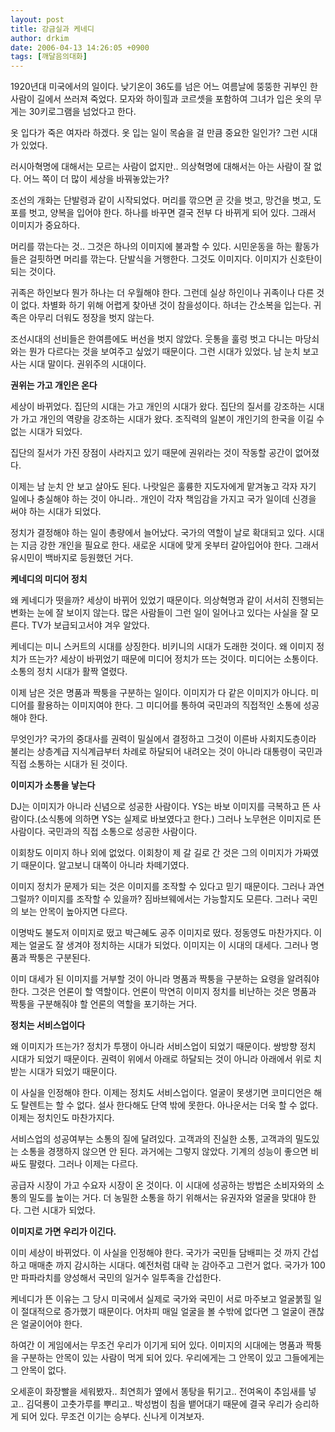 ```yaml
---
layout: post
title: 강금실과 케네디
author: drkim
date: 2006-04-13 14:26:05 +0900
tags: [깨달음의대화]
---
```

  
1920년대 미국에서의 일이다. 낮기온이 36도를 넘은 어느 여름날에 뚱뚱한 귀부인 한 사람이 길에서 쓰러져 죽었다. 모자와 하이힐과 코르셋을 포함하여 그녀가 입은 옷의 무게는 30키로그램을 넘었다고 한다.

옷 입다가 죽은 여자라 하겠다. 옷 입는 일이 목숨을 걸 만큼 중요한 일인가? 그런 시대가 있었다. 

러시아혁명에 대해서는 모르는 사람이 없지만.. 의상혁명에 대해서는 아는 사람이 잘 없다. 어느 쪽이 더 많이 세상을 바꿔놓았는가? 

조선의 개화는 단발령과 같이 시작되었다. 머리를 깎으면 곧 갓을 벗고, 망건을 벗고, 도포를 벗고, 양복을 입어야 한다. 하나를 바꾸면 결국 전부 다 바뀌게 되어 있다. 그래서 이미지가 중요하다. 

머리를 깎는다는 것.. 그것은 하나의 이미지에 불과할 수 있다. 시민운동을 하는 활동가들은 걸핏하면 머리를 깎는다. 단발식을 거행한다. 그것도 이미지다. 이미지가 신호탄이 되는 것이다. 

귀족은 하인보다 뭔가 하나는 더 우월해야 한다. 그런데 실상 하인이나 귀족이나 다른 것이 없다. 차별화 하기 위해 어렵게 찾아낸 것이 참을성이다. 하녀는 간소복을 입는다. 귀족은 아무리 더워도 정장을 벗지 않는다. 

조선시대의 선비들은 한여름에도 버선을 벗지 않았다. 웃통을 훌렁 벗고 다니는 마당쇠와는 뭔가 다르다는 것을 보여주고 싶었기 때문이다. 그런 시대가 있었다. 남 눈치 보고 사는 시대 말이다. 권위주의 시대이다. 



**권위는 가고 개인은 온다**

세상이 바뀌었다. 집단의 시대는 가고 개인의 시대가 왔다. 집단의 질서를 강조하는 시대가 가고 개인의 역량을 강조하는 시대가 왔다. 조직력의 일본이 개인기의 한국을 이길 수 없는 시대가 되었다. 

집단의 질서가 가진 장점이 사라지고 있기 때문에 권위라는 것이 작동할 공간이 없어졌다. 

이제는 남 눈치 안 보고 살아도 된다. 나랏일은 훌륭한 지도자에게 맡겨놓고 각자 자기 일에나 충실해야 하는 것이 아니라.. 개인이 각자 책임감을 가지고 국가 일이데 신경을 써야 하는 시대가 되었다. 

정치가 결정해야 하는 일이 총량에서 늘어났다. 국가의 역할이 날로 확대되고 있다. 시대는 지금 강한 개인을 필요로 한다. 새로운 시대에 맞게 옷부터 갈아입어야 한다. 그래서 유시민이 백바지로 등원했던 거다. 



**케네디의 미디어 정치**

왜 케네디가 떳을까? 세상이 바뀌어 있었기 때문이다. 의상혁명과 같이 서서히 진행되는 변화는 눈에 잘 보이지 않는다. 많은 사람들이 그런 일이 일어나고 있다는 사실을 잘 모른다. TV가 보급되고서야 겨우 알았다. 

케네디는 미니 스커트의 시대를 상징한다. 비키니의 시대가 도래한 것이다. 왜 이미지 정치가 뜨는가? 세상이 바뀌었기 때문에 미디어 정치가 뜨는 것이다. 미디어는 소통이다. 소통의 정치 시대가 활짝 열렸다. 

이제 남은 것은 명품과 짝퉁을 구분하는 일이다. 이미지가 다 같은 이미지가 아니다. 미디어를 활용하는 이미지여야 한다. 그 미디어를 통하여 국민과의 직접적인 소통에 성공해야 한다. 

무엇인가? 국가의 중대사를 권력이 밀실에서 결정하고 그것이 이른바 사회지도층이라 불리는 상층계급 지식계급부터 차례로 하달되어 내려오는 것이 아니라 대통령이 국민과 직접 소통하는 시대가 된 것이다. 



**이미지가 소통을 낳는다**

DJ는 이미지가 아니라 신념으로 성공한 사람이다. YS는 바보 이미지를 극복하고 뜬 사람이다.(소식통에 의하면 YS는 실제로 바보였다고 한다.) 그러나 노무현은 이미지로 뜬 사람이다. 국민과의 직접 소통으로 성공한 사람이다. 

이회창도 이미지 하나 외에 없었다. 이회창이 제 갈 길로 간 것은 그의 이미지가 가짜였기 때문이다. 알고보니 대쪽이 아니라 차떼기였다. 

이미지 정치가 문제가 되는 것은 이미지를 조작할 수 있다고 믿기 때문이다. 그러나 과연 그럴까? 이미지를 조작할 수 있을까? 짐바브웨에서는 가능할지도 모른다. 그러나 국민의 보는 안목이 높아지면 다르다. 

이명박도 불도저 이미지로 떴고 박근혜도 공주 이미지로 떴다. 정동영도 마찬가지다. 이제는 얼굴도 잘 생겨야 정치하는 시대가 되었다. 이미지는 이 시대의 대세다. 그러나 명품과 짝퉁은 구분된다. 

이미 대세가 된 이미지를 거부할 것이 아니라 명품과 짝퉁을 구분하는 요령을 알려줘야 한다. 그것은 언론이 할 역할이다. 언론이 막연히 이미지 정치를 비난하는 것은 명품과 짝퉁을 구분해줘야 할 언론의 역할을 포기하는 거다.



**정치는 서비스업이다**

왜 이미지가 뜨는가? 정치가 투쟁이 아니라 서비스업이 되었기 때문이다. 쌍방향 정치 시대가 되었기 때문이다. 권력이 위에서 아래로 하달되는 것이 아니라 아래에서 위로 치받는 시대가 되었기 때문이다. 

이 사실을 인정해야 한다. 이제는 정치도 서비스업이다. 얼굴이 못생기면 코미디언은 해도 탈렌트는 할 수 없다. 설사 한다해도 단역 밖에 못한다. 아나운서는 더욱 할 수 없다. 이제는 정치인도 마찬가지다. 

서비스업의 성공여부는 소통의 질에 달려있다. 고객과의 진실한 소통, 고객과의 밀도있는 소통을 경쟁하지 않으면 안 된다. 과거에는 그렇지 않았다. 기계의 성능이 좋으면 비싸도 팔렸다. 그러나 이제는 다르다. 

공급자 시장이 가고 수요자 시장이 온 것이다. 이 시대에 성공하는 방법은 소비자와의 소통의 밀도를 높이는 거다. 더 농밀한 소통을 하기 위해서는 유권자와 얼굴을 맞대야 한다. 그런 시대가 되었다. 



**이미지로 가면 우리가 이긴다.**

이미 세상이 바뀌었다. 이 사실을 인정해야 한다. 국가가 국민들 담배피는 것 까지 간섭하고 매매춘 까지 감시하는 시대다. 예전처럼 대략 눈 감아주고 그런거 없다. 국가가 100만 파파라치를 양성해서 국민의 일거수 일투족을 간섭한다. 

케네디가 뜬 이유는 그 당시 미국에서 실제로 국가와 국민이 서로 마주보고 얼굴붉힐 일이 절대적으로 증가했기 때문이다. 어차피 매일 얼굴을 볼 수밖에 없다면 그 얼굴이 괜찮은 얼굴이어야 한다.

하여간 이 게임에서는 무조건 우리가 이기게 되어 있다. 이미지의 시대에는 명품과 짝퉁을 구분하는 안목이 있는 사람이 먹게 되어 있다. 우리에게는 그 안목이 있고 그들에게는 그 안목이 없다. 

오세훈이 화장빨을 세워봤자.. 최연희가 옆에서 똥탕을 튀기고.. 전여옥이 추임새를 넣고.. 김덕룡이 고춧가루를 뿌리고.. 박성범이 침을 뱉어대기 때문에 결국 우리가 승리하게 되어 있다. 무조건 이기는 승부다. 신나게 이겨보자.